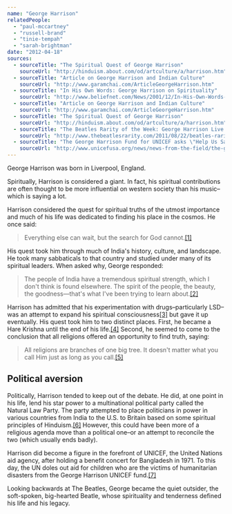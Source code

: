```yaml
---
name: "George Harrison"
relatedPeople:
  - "paul-mccartney"
  - "russell-brand"
  - "tinie-tempah"
  - "sarah-brightman"
date: "2012-04-18"
sources:
  - sourceTitle: "The Spiritual Quest of George Harrison"
    sourceUrl: "http://hinduism.about.com/od/artculture/a/harrison.htm"
  - sourceTitle: "Article on George Harrison and Indian Culture"
    sourceUrl: "http://www.garamchai.com/ArticleGeorgeHarrison.htm"
  - sourceTitle: "In His Own Words: George Harrison on Spirituality"
    sourceUrl: "http://www.beliefnet.com/News/2001/12/In-His-Own-Words-George-Harrison-On-Spirituality.aspx"
  - sourceTitle: "Article on George Harrison and Indian Culture"
    sourceUrl: "http://www.garamchai.com/ArticleGeorgeHarrison.htm"
  - sourceTitle: "The Spiritual Quest of George Harrison"
    sourceUrl: "http://hinduism.about.com/od/artculture/a/harrison.htm"
  - sourceTitle: "The Beatles Rarity of the Week: George Harrison Live at the Royal Albert Hall, 1992"
    sourceUrl: "http://www.thebeatlesrarity.com/2011/08/22/beatles-rarity-of-the-week-george-harrison-live-at-the-royal-albert-hall-april-1992/"
  - sourceTitle: "The George Harrison Fund for UNICEF asks \"Help Us Save Some Lives.\""
    sourceUrl: "http://www.unicefusa.org/news/news-from-the-field/the-george-harrison-fund-for-u.html"
---
```


George Harrison was born in Liverpool, England.

Spiritually, Harrison is considered a giant. In fact, his spiritual contributions are often thought to be more influential on western society than his music–which is saying a lot.

Harrison considered the quest for spiritual truths of the utmost importance and much of his life was dedicated to finding his place in the cosmos. He once said:

>Everything else can wait, but the search for God cannot.<a class="source-citation" href="http://hinduism.about.com/od/artculture/a/harrison.htm" title="The Spiritual Quest of George Harrison">[1]</a>

His quest took him through much of India's history, culture, and landscape. He took many sabbaticals to that country and studied under many of its spiritual leaders. When asked why, George responded:

>The people of India have a tremendous spiritual strength, which I don't think is found elsewhere. The spirit of the people, the beauty, the goodness—that's what I've been trying to learn about.<a class="source-citation" href="http://www.garamchai.com/ArticleGeorgeHarrison.htm" title="Article on George Harrison and Indian Culture">[2]</a>

Harrison has admitted that his experimentation with drugs–particularly LSD–was an attempt to expand his spiritual consciousness<a class="source-citation" href="http://www.beliefnet.com/News/2001/12/In-His-Own-Words-George-Harrison-On-Spirituality.aspx" title="In His Own Words: George Harrison on Spirituality">[3]</a> but gave it up eventually. His quest took him to two distinct places. First, he became a Hare Krishna until the end of his life.<a class="source-citation" href="http://www.garamchai.com/ArticleGeorgeHarrison.htm" title="Article on George Harrison and Indian Culture">[4]</a> Second, he seemed to come to the conclusion that all religions offered an opportunity to find truth, saying:

>All religions are branches of one big tree. It doesn't matter what you call Him just as long as you call.<a class="source-citation" href="http://hinduism.about.com/od/artculture/a/harrison.htm" title="The Spiritual Quest of George Harrison">[5]</a>

## Political aversion

Politically, Harrison tended to keep out of the debate. He did, at one point in his life, lend his star power to a multinational political party called the Natural Law Party. The party attempted to place politicians in power in various countries from India to the U.S. to Britain based on some spiritual principles of Hinduism.<a class="source-citation" href="http://www.thebeatlesrarity.com/2011/08/22/beatles-rarity-of-the-week-george-harrison-live-at-the-royal-albert-hall-april-1992/" title="The Beatles Rarity of the Week: George Harrison Live at the Royal Albert Hall, 1992">[6]</a> However, this could have been more of a religious agenda move than a political one–or an attempt to reconcile the two (which usually ends badly).

Harrison did become a figure in the forefront of UNICEF, the United Nations aid agency, after holding a benefit concert for Bangladesh in 1971. To this day, the UN doles out aid for children who are the victims of humanitarian disasters from the George Harrison UNICEF fund.<a class="source-citation" href="http://www.unicefusa.org/news/news-from-the-field/the-george-harrison-fund-for-u.html" title="The George Harrison Fund for UNICEF asks &quot;Help Us Save Some Lives.&quot;">[7]</a>

Looking backwards at The Beatles, George became the quiet outsider, the soft-spoken, big-hearted Beatle, whose spirituality and tenderness defined his life and his legacy.